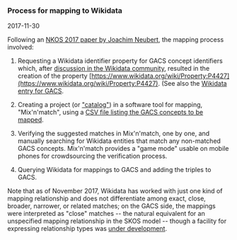 ### Process for mapping to Wikidata

2017-11-30

Following an [NKOS 2017
paper by Joachim Neubert](http://ceur-ws.org/Vol-1937/paper2.pdf), the 
mapping process involved:

1. Requesting a Wikidata identifier property for GACS concept identifiers
   which, after [discussion in the Wikidata
   community](https://www.wikidata.org/wiki/Wikidata:Property_proposal/GACS_ID),
   resulted in the creation of the property
   [https://www.wikidata.org/wiki/Property:P4427](https://www.wikidata.org/wiki/Property:P4427).
   (See also the [Wikidata entry for GACS](https://www.wikidata.org/wiki/Q42519707).

2. Creating a project (or
   ["catalog"](https://tools.wmflabs.org/mix-n-match/#/catalog/639)) in a
   software tool for mapping, "Mix'n'match", using a [CSV file listing the GACS
   concepts to be
   mapped](https://github.com/agrisemantics/gacs-qip/tree/master/wikidata).

3. Verifying the suggested matches in Mix'n'match, one by one, and manually
   searching for Wikidata entities that match any non-matched GACS concepts.
   Mix'n'match provides a "game mode" usable on mobile phones for crowdsourcing
   the verification process.

4. Querying Wikidata for mappings to GACS and adding the triples to GACS.

Note that as of November 2017, Wikidata has worked with just one kind of
mapping relationship and does not differentiate among exact, close, broader,
narrower, or related matches; on the GACS side, the mappings were interpreted
as "close" matches -- the natural equivalent for an unspecified mapping
relationship in the SKOS model -- though a facility for expressing relationship
types was [under
development](https://www.wikidata.org/wiki/Wikidata:Property_proposal/mapping_relation_type).
